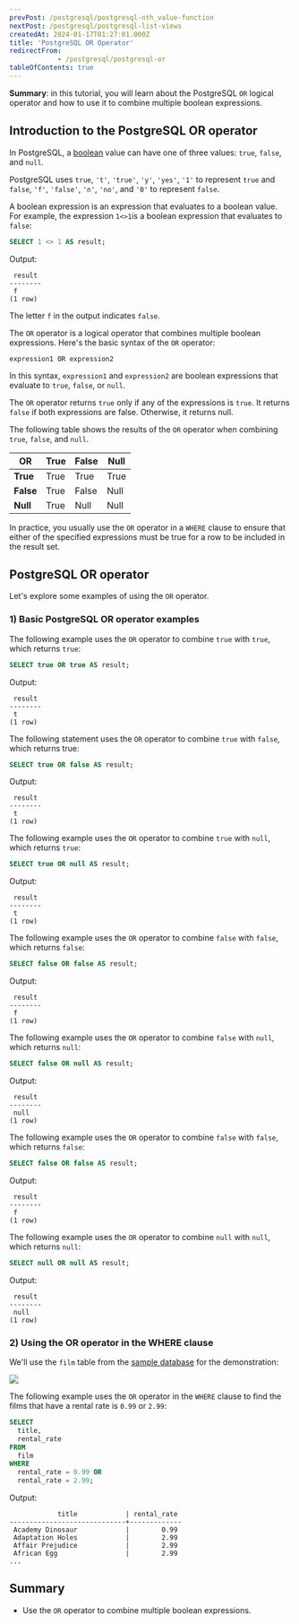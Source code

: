 ```yaml
---
prevPost: /postgresql/postgresql-nth_value-function
nextPost: /postgresql/postgresql-list-views
createdAt: 2024-01-17T01:27:01.000Z
title: 'PostgreSQL OR Operator'
redirectFrom: 
            - /postgresql/postgresql-or
tableOfContents: true
---
```


**Summary**: in this tutorial, you will learn about the PostgreSQL `OR` logical operator and how to use it to combine multiple boolean expressions.

## Introduction to the PostgreSQL OR operator

In PostgreSQL, a [boolean](/postgresql/postgresql-boolean) value can have one of three values: `true`, `false`, and `null`.

PostgreSQL uses `true`, `'t'`, `'true'`, `'y'`, `'yes'`, `'1'` to represent `true` and `false`, `'f'`, `'false'`, `'n'`, `'no'`, and `'0'` to represent `false`.

A boolean expression is an expression that evaluates to a boolean value. For example, the expression `1<>1`is a boolean expression that evaluates to `false`:

```sql
SELECT 1 <> 1 AS result;
```

Output:

```
 result
--------
 f
(1 row)
```

The letter `f` in the output indicates `false`.

The `OR` operator is a logical operator that combines multiple boolean expressions. Here's the basic syntax of the `OR` operator:

```
expression1 OR expression2
```

In this syntax, `expression1` and `expression2` are boolean expressions that evaluate to `true`, `false`, or `null`.

The `OR` operator returns `true` only if any of the expressions is `true`. It returns `false` if both expressions are false. Otherwise, it returns null.

The following table shows the results of the `OR` operator when combining `true`, `false`, and `null`.

| OR        | True | False | Null |
| --------- | ---- | ----- | ---- |
| **True**  | True | True  | True |
| **False** | True | False | Null |
| **Null**  | True | Null  | Null |

In practice, you usually use the `OR` operator in a `WHERE` clause to ensure that either of the specified expressions must be true for a row to be included in the result set.

## PostgreSQL OR operator

Let's explore some examples of using the `OR` operator.

### 1) Basic PostgreSQL OR operator examples

The following example uses the `OR` operator to combine `true` with `true`, which returns `true`:

```sql
SELECT true OR true AS result;
```

Output:

```
 result
--------
 t
(1 row)
```

The following statement uses the `OR` operator to combine `true` with `false`, which returns true:

```sql
SELECT true OR false AS result;
```

Output:

```
 result
--------
 t
(1 row)
```

The following example uses the `OR` operator to combine `true` with `null`, which returns `true`:

```sql
SELECT true OR null AS result;
```

Output:

```
 result
--------
 t
(1 row)
```

The following example uses the `OR` operator to combine `false` with `false`, which returns `false`:

```sql
SELECT false OR false AS result;
```

Output:

```
 result
--------
 f
(1 row)
```

The following example uses the `OR` operator to combine `false` with `null`, which returns `null`:

```sql
SELECT false OR null AS result;
```

Output:

```
 result
--------
 null
(1 row)
```

The following example uses the `OR` operator to combine `false` with `false`, which returns `false`:

```sql
SELECT false OR false AS result;
```

Output:

```
 result
--------
 f
(1 row)
```

The following example uses the `OR` operator to combine `null` with `null`, which returns `null`:

```sql
SELECT null OR null AS result;
```

Output:

```
 result
--------
 null
(1 row)
```

### 2) Using the OR operator in the WHERE clause

We'll use the `film` table from the [sample database](/postgresql/postgresql-getting-started/postgresql-sample-database) for the demonstration:

![](/postgresqltutorial_data/film.png)

The following example uses the `OR` operator in the `WHERE` clause to find the films that have a rental rate is `0.99` or `2.99`:

```sql
SELECT
  title,
  rental_rate
FROM
  film
WHERE
  rental_rate = 0.99 OR
  rental_rate = 2.99;
```

Output:

```
            title            | rental_rate
-----------------------------+-------------
 Academy Dinosaur            |        0.99
 Adaptation Holes            |        2.99
 Affair Prejudice            |        2.99
 African Egg                 |        2.99
...
```

## Summary

- Use the `OR` operator to combine multiple boolean expressions.
